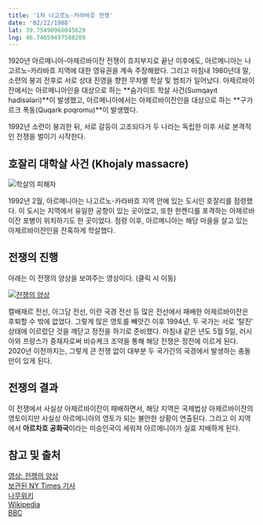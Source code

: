 ```yaml
---
title: '1차 나고르노-카라바흐 전쟁'
date: '02/22/1988'
lat: 39.75490966045629
lng: 46.74659497588209
---
```


1920년 아르메니아-아제르바이잔 전쟁이 흐지부지로 끝난 이후에도, 아르메니아는 나고르노-카라바흐 지역에 대한 영유권을 계속 주장해왔다.
그리고 마침내 1980년대 말, 소련의 붕괴 전후로 서로 상대 진영을 향한 무차별 학살 및 범죄가 일어났다.
아제르바이잔에서는 아르메니아인을 대상으로 하는 **숨가이트 학살 사건(Sumqayıt hadisələri)**이 발생했고,
아르메니아에서는 아제르바이잔인을 대상으로 하는 **구가르크 폭동(Quqark poqromu)**이 발생했다.

1992년 소련이 붕괴한 뒤, 서로 갈등이 고조되다가 두 나라는 독립한 이후 서로 본격적인 전쟁을 벌이기 시작한다.

## 호잘리 대학살 사건 (Khojaly massacre)

![학살의 피해자](war_events\1920px-Xojali_agdam1.jpg)

1992년 2월, 아르메니아는 나고르노-카라바흐 지역 안에 있는 도시인 호잘리를 점령했다.
이 도시는 지역에서 유일한 공항이 있는 곳이었고, 또한 한켄디를 포격하는 아제르바이잔 포병이 위치하기도 한 곳이었다.
점령 이후, 아르메니아는 해당 마을을 살고 있는 아제르바이잔인을 잔혹하게 학살했다.

## 전쟁의 진행

아래는 이 전쟁의 양상을 보여주는 영상이다. (클릭 시 이동)

[![전쟁의 양상](http://img.youtube.com/vi/UMYUFsg_nt4/0.jpg)](http://www.youtube.com/watch?v=UMYUFsg_nt4 "양상")

캘배재르 전선, 아그담 전선, 이란 국경 전선 등 많은 전선에서 패배한 아제르바이잔은 후퇴할 수 밖에 없었다.
그렇게 많은 영토를 빼앗긴 이후 1994년, 두 국가는 서로 '탈진' 상태에 이르렀단 것을 깨닫고 정전을 하기로 준비했다.
마침내 같은 년도 5월 5일, 러시아와 프랑스가 중재자로써 비슈케크 조약을 통해 해당 전쟁은 정전에 이르게 된다.
2020년 이전까지는, 그렇게 큰 전쟁 없이 대부분 두 국가간의 국경에서 발생하는 충돌만이 있게 된다.

## 전쟁의 결과

이 전쟁에서 사실상 아제르바이잔이 패배하면서, 해당 지역은 국제법상 아제르바이잔의 영토이지만
사실상 아르메니아의 영토가 되는 불안한 상황이 연출된다. 그리고 이 지역에서 **아르차흐 공화국**이라는 미승인국이 세워져 아르메니아가 실효 지배하게 된다.

## 참고 및 출처
[영상: 전쟁의 양상](https://www.youtube.com/watch?v=UMYUFsg_nt4)  
[보관된 NY Times 기사](https://www.nytimes.com/1992/03/03/world/massacre-by-armenians-being-reported.html)  
[나무위키](https://namu.wiki/w/%EC%A0%9C1%EC%B0%A8%20%EB%82%98%EA%B3%A0%EB%A5%B4%EB%85%B8%EC%B9%B4%EB%9D%BC%EB%B0%94%ED%9D%90%20%EC%A0%84%EC%9F%81)  
[Wikipedia](https://en.wikipedia.org/wiki/First_Nagorno-Karabakh_War)  
[BBC](https://www.bbc.com/korean/articles/c4n5q399ql5o)